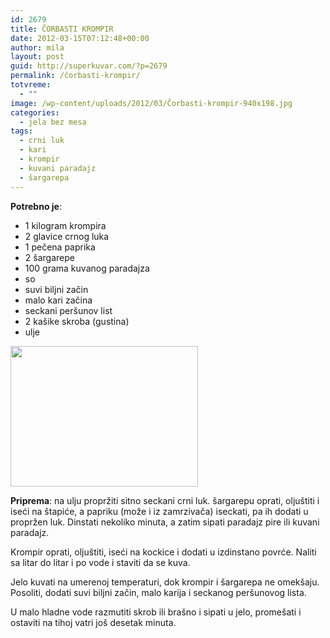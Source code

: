 ```yaml
---
id: 2679
title: ČORBASTI KROMPIR
date: 2012-03-15T07:12:48+00:00
author: mila
layout: post
guid: http://superkuvar.com/?p=2679
permalink: /čorbasti-krompir/
totvreme:
  - ""
image: /wp-content/uploads/2012/03/Čorbasti-krompir-940x198.jpg
categories:
  - jela bez mesa
tags:
  - crni luk
  - kari
  - krompir
  - kuvani paradajz
  - šargarepa
---
```

**Potrebno je**:

  * 1 kilogram krompira
  * 2 glavice crnog luka
  * 1 pečena paprika
  * 2 šargarepe
  * 100 grama kuvanog paradajza
  * so
  * suvi biljni začin
  * malo kari začina
  * seckani peršunov list
  * 2 kašike skroba (gustina)
  * ulje

<img class="alignnone size-medium wp-image-2681" title="Čorbasti krompir" src="/wp-content/uploads/2012/03/%C4%8Corbasti-krompir-1024x768.jpg" alt="" width="300" height="225" /> 

**Priprema**: na ulju propržiti sitno seckani crni luk. šargarepu oprati, oljuštiti i iseći na štapiće, a papriku (može i iz zamrzivača) iseckati, pa ih dodati u propržen luk. Dinstati nekoliko minuta, a zatim sipati paradajz pire ili kuvani paradajz.

Krompir oprati, oljuštiti, iseći na kockice i dodati u izdinstano povrće. Naliti sa litar do litar i po vode i staviti da se kuva.

Jelo kuvati na umerenoj temperaturi, dok krompir i šargarepa ne omekšaju. Posoliti, dodati suvi biljni začin, malo karija i seckanog peršunovog lista.

U malo hladne vode razmutiti skrob ili brašno i sipati u jelo, promešati i ostaviti na tihoj vatri još desetak minuta.

&nbsp;